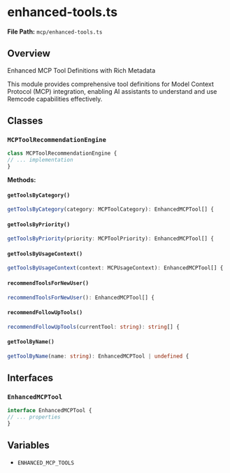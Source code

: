 # enhanced-tools.ts

**File Path:** `mcp/enhanced-tools.ts`

## Overview

Enhanced MCP Tool Definitions with Rich Metadata

This module provides comprehensive tool definitions for Model Context Protocol (MCP)
integration, enabling AI assistants to understand and use Remcode capabilities effectively.

## Classes

### `MCPToolRecommendationEngine`

```typescript
class MCPToolRecommendationEngine {
// ... implementation
}
```

**Methods:**

#### `getToolsByCategory()`

```typescript
getToolsByCategory(category: MCPToolCategory): EnhancedMCPTool[] {
```

#### `getToolsByPriority()`

```typescript
getToolsByPriority(priority: MCPToolPriority): EnhancedMCPTool[] {
```

#### `getToolsByUsageContext()`

```typescript
getToolsByUsageContext(context: MCPUsageContext): EnhancedMCPTool[] {
```

#### `recommendToolsForNewUser()`

```typescript
recommendToolsForNewUser(): EnhancedMCPTool[] {
```

#### `recommendFollowUpTools()`

```typescript
recommendFollowUpTools(currentTool: string): string[] {
```

#### `getToolByName()`

```typescript
getToolByName(name: string): EnhancedMCPTool | undefined {
```

## Interfaces

### `EnhancedMCPTool`

```typescript
interface EnhancedMCPTool {
// ... properties
}
```

## Variables

- `ENHANCED_MCP_TOOLS`

